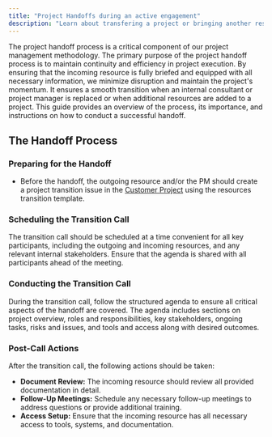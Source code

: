 ```yaml
---
title: "Project Handoffs during an active engagement"
description: "Learn about transfering a project or bringing another resource unto a project during an active engagement."
---
```

The project handoff process is a critical component of our project management methodology. The primary purpose of the project handoff process is to maintain continuity and efficiency in project execution. By ensuring that the incoming resource is fully briefed and equipped with all necessary information, we minimize disruption and maintain the project's momentum. It ensures a smooth transition when an internal consultant or project manager is replaced or when additional resources are added to a project. This guide provides an overview of the process, its importance, and instructions on how to conduct a successful handoff.

## The Handoff Process

### Preparing for the Handoff
- Before the handoff, the outgoing resource and/or the PM should create a project transition issue in the [Customer Project](https://gitlab.com/gitlab-com/customer-success/professional-services-group/professional-services-delivery/gitlab-professional-services) using the resources transition template.

### Scheduling the Transition Call
The transition call should be scheduled at a time convenient for all key participants, including the outgoing and incoming resources, and any relevant internal stakeholders. Ensure that the agenda is shared with all participants ahead of the meeting.

### Conducting the Transition Call
During the transition call, follow the structured agenda to ensure all critical aspects of the handoff are covered. The agenda includes sections on project overview, roles and responsibilities, key stakeholders, ongoing tasks, risks and issues, and tools and access along with desired outcomes.

### Post-Call Actions
After the transition call, the following actions should be taken:
- **Document Review:** The incoming resource should review all provided documentation in detail.
- **Follow-Up Meetings:** Schedule any necessary follow-up meetings to address questions or provide additional training.
- **Access Setup:** Ensure that the incoming resource has all necessary access to tools, systems, and documentation.
